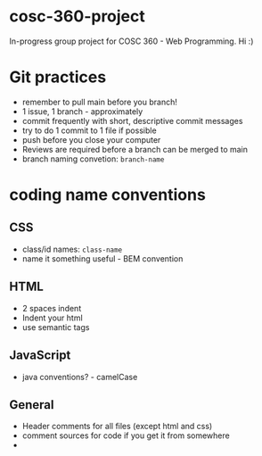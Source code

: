 # cosc-360-project
In-progress group project for COSC 360 - Web Programming. 
Hi :)

# Git practices
- remember to pull main before you branch!
- 1 issue, 1 branch - approximately
- commit frequently with short, descriptive commit messages
- try to do 1 commit to 1 file if possible
- push before you close your computer
- Reviews are required before a branch can be merged to main
- branch naming convetion: `branch-name`

# coding name conventions
## CSS
- class/id names: `class-name`
- name it something useful - BEM convention

## HTML
- 2 spaces indent
- Indent your html
- use semantic tags

## JavaScript
- java conventions? - camelCase

## General
- Header comments for all files (except html and css)
- comment sources for code if you get it from somewhere
- 
